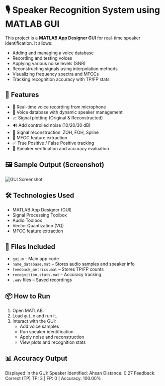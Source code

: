 # 🎙️ Speaker Recognition System using MATLAB GUI

This project is a **MATLAB App Designer GUI** for real-time speaker identification. It allows:
- Adding and managing a voice database
- Recording and testing voices
- Applying various noise levels (SNR)
- Reconstructing signals using interpolation methods
- Visualizing frequency spectra and MFCCs
- Tracking recognition accuracy with TP/FP stats

## 🚀 Features
- 🎤 Real-time voice recording from microphone
- 📁 Voice database with dynamic speaker management
- 📈 Signal plotting (Original & Reconstructed)
- 🔊 Add controlled noise (10/20/30 dB)
- 🔧 Signal reconstruction: ZOH, FOH, Spline
- 🧠 MFCC feature extraction
- ✅ True Positive / False Positive tracking
- 🧪 Speaker verification and accuracy evaluation

## 🖼️ Sample Output (Screenshot)
![GUI Screenshot](18e7fb57-ec7d-4140-b134-1533877418a6.png)

## 🛠 Technologies Used
- MATLAB App Designer (GUI)
- Signal Processing Toolbox
- Audio Toolbox
- Vector Quantization (VQ)
- MFCC feature extraction

## 📂 Files Included
- `gui.m` – Main app code
- `name_database.mat` – Stores audio samples and speaker info
- `feedback_metrics.mat` – Stores TP/FP counts
- `recognition_stats.mat` – Accuracy tracking
- `.wav` files – Saved recordings

## 📦 How to Run
1. Open MATLAB.
2. Load `gui.m` and run it.
3. Interact with the GUI:
   - Add voice samples
   - Run speaker identification
   - Apply noise and reconstruction
   - View plots and recognition stats

## 📊 Accuracy Output
Displayed in the GUI:
Speaker Identified: Ahsan
Distance: 0.27
Feedback: Correct (TP)
TP: 3 | FP: 0 | Accuracy: 100.00%
